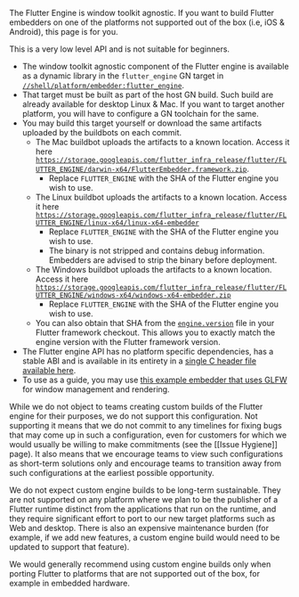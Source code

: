 The Flutter Engine is window toolkit agnostic. If you want to build Flutter embedders on one of the platforms not supported out of the box (i.e, iOS & Android), this page is for you.

This is a very low level API and is not suitable for beginners.

* The window toolkit agnostic component of the Flutter engine is available as a dynamic library in the `flutter_engine` GN target in [`//shell/platform/embedder:flutter_engine`](https://github.com/flutter/engine/blob/080fbcb1759e5916f0d6cdcdfd945c053320e6b3/shell/platform/embedder/BUILD.gn#L51).
* That target must be built as part of the host GN build. Such build are already available for desktop Linux & Mac. If you want to target another platform, you will have to configure a GN toolchain for the same.
* You may build this target yourself or download the same artifacts uploaded by the buildbots on each commit.
  * The Mac buildbot uploads the artifacts to a known location. Access it here [`https://storage.googleapis.com/flutter_infra_release/flutter/FLUTTER_ENGINE/darwin-x64/FlutterEmbedder.framework.zip`](https://storage.googleapis.com/flutter_infra_release/flutter/080fbcb1759e5916f0d6cdcdfd945c053320e6b3/darwin-x64/FlutterEmbedder.framework.zip).
    * Replace `FLUTTER_ENGINE` with the SHA of the Flutter engine you wish to use.
  * The Linux buildbot uploads the artifacts to a known location. Access it here [`https://storage.googleapis.com/flutter_infra_release/flutter/FLUTTER_ENGINE/linux-x64/linux-x64-embedder`](https://storage.googleapis.com/flutter_infra_release/flutter/080fbcb1759e5916f0d6cdcdfd945c053320e6b3/linux-x64/linux-x64-embedder)
    * Replace `FLUTTER_ENGINE` with the SHA of the Flutter engine you wish to use.
    * The binary is not stripped and contains debug information. Embedders are advised to strip the binary before deployment.
  * The Windows buildbot uploads the artifacts to a known location. Access it here [`https://storage.googleapis.com/flutter_infra_release/flutter/FLUTTER_ENGINE/windows-x64/windows-x64-embedder.zip`](https://storage.googleapis.com/flutter_infra_release/flutter/080fbcb1759e5916f0d6cdcdfd945c053320e6b3/windows-x64/windows-x64-embedder.zip)
    * Replace `FLUTTER_ENGINE` with the SHA of the Flutter engine you wish to use.
  * You can also obtain that SHA from the [`engine.version`](https://github.com/flutter/flutter/blob/master/bin/internal/engine.version) file in your Flutter framework checkout. This allows you to exactly match the engine version with the Flutter framework version.
* The Flutter engine API has no platform specific dependencies, has a stable ABI and is available in its entirety in a [single C header file available here](https://github.com/flutter/engine/blob/080fbcb1759e5916f0d6cdcdfd945c053320e6b3/shell/platform/embedder/embedder.h).
* To use as a guide, you may use [this example embedder that uses GLFW](https://gist.github.com/chinmaygarde/8abf44921f7d87f6da7bf026267c4792) for window management and rendering.

While we do not object to teams creating custom builds of the Flutter engine for their purposes, we do not support this configuration. Not supporting it means that we do not commit to any timelines for fixing bugs that may come up in such a configuration, even for customers for which we would usually be willing to make commitments (see the [[Issue Hygiene]] page). It also means that we encourage teams to view such configurations as short-term solutions only and encourage teams to transition away from such configurations at the earliest possible opportunity.

We do not expect custom engine builds to be long-term sustainable. They are not supported on any platform where we plan to be the publisher of a Flutter runtime distinct from the applications that run on the runtime, and they require significant effort to port to our new target platforms such as Web and desktop. There is also an expensive maintenance burden (for example, if we add new features, a custom engine build would need to be updated to support that feature).

We would generally recommend using custom engine builds only when porting Flutter to platforms that are not supported out of the box, for example in embedded hardware.